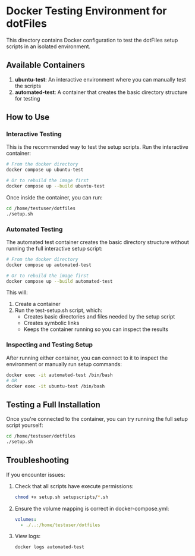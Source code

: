 # Docker Testing Environment for dotFiles

This directory contains Docker configuration to test the dotFiles setup scripts in an isolated environment.

## Available Containers

1. **ubuntu-test**: An interactive environment where you can manually test the scripts
2. **automated-test**: A container that creates the basic directory structure for testing

## How to Use

### Interactive Testing

This is the recommended way to test the setup scripts. Run the interactive container:

```bash
# From the docker directory
docker compose up ubuntu-test

# Or to rebuild the image first
docker compose up --build ubuntu-test
```

Once inside the container, you can run:
```bash
cd /home/testuser/dotfiles
./setup.sh
```

### Automated Testing

The automated test container creates the basic directory structure without running the full interactive setup script:

```bash
# From the docker directory
docker compose up automated-test

# Or to rebuild the image first
docker compose up --build automated-test
```

This will:
1. Create a container
2. Run the test-setup.sh script, which:
   - Creates basic directories and files needed by the setup script
   - Creates symbolic links
   - Keeps the container running so you can inspect the results

### Inspecting and Testing Setup

After running either container, you can connect to it to inspect the environment or manually run setup commands:

```bash
docker exec -it automated-test /bin/bash
# OR
docker exec -it ubuntu-test /bin/bash
```

## Testing a Full Installation

Once you're connected to the container, you can try running the full setup script yourself:

```bash
cd /home/testuser/dotfiles
./setup.sh
```

## Troubleshooting

If you encounter issues:

1. Check that all scripts have execute permissions:
   ```bash
   chmod +x setup.sh setupscripts/*.sh
   ```

2. Ensure the volume mapping is correct in docker-compose.yml:
   ```yaml
   volumes:
     - ./..:/home/testuser/dotfiles
   ```

3. View logs:
   ```bash
   docker logs automated-test
   ```